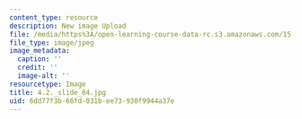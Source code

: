 ```yaml
---
content_type: resource
description: New image Upload
file: /media/https%3A/open-learning-course-data-rc.s3.amazonaws.com/15-s21-nuts-and-bolts-of-business-plans-january-iap-2014/6dd77f3b66fd031bee73930f9944a37e_4.2._slide_04.jpg
file_type: image/jpeg
image_metadata:
  caption: ''
  credit: ''
  image-alt: ''
resourcetype: Image
title: 4.2._slide_04.jpg
uid: 6dd77f3b-66fd-031b-ee73-930f9944a37e
---
```

